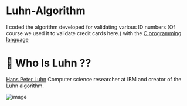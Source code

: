 # Luhn-Algorithm

I coded the algorithm developed for validating various ID numbers (Of course we used it to validate credit cards here.) with the [C programming language](https://en.wikipedia.org/wiki/The_C_Programming_Language)

# 📜 Who Is Luhn ??

[Hans Peter Luhn](https://en.wikipedia.org/wiki/Hans_Peter_Luhn) Computer science researcher at IBM and creator of the Luhn algorithm.

![image](https://user-images.githubusercontent.com/42627045/128149380-aa36308e-3494-47ef-95b5-bc2fe5feaabc.png)


